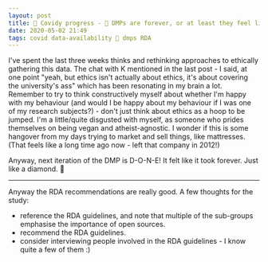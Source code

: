 ```yaml
---
layout: post
title: 🦠 Covidy progress - 💎 DMPs are forever, or at least they feel like it
date: 2020-05-02 21:49
tags: covid data-availability 🦠 dmps RDA
---
```


I've spent the last three weeks thinks and rethinking approaches to ethically gathering this data. The chat with K mentioned in the last post - I said, at one point "yeah, but ethics isn't actually about ethics, it's about covering the university's ass" which has been resonating in my brain a lot. Remember to try to think constructively myself about whether I'm happy with my behaviour (and would I be happy about my behaviour if I was one of my research subjects?) - don't just think about ethics as a hoop to be jumped. I'm a little/quite disgusted with myself, as someone who prides themselves on being vegan and atheist-agnostic. I wonder if this is some hangover from my days trying to market and sell things, like mattresses. (That feels like a long time ago now - left that company in 2012!)

Anyway, next iteration of the DMP is D-O-N-E! It felt like it took forever. Just like a diamond. 💎

----

Anyway the RDA recommendations are really good. A few thoughts for the study:
- reference the RDA guidelines, and note that multiple of the sub-groups emphasise the importance of open sources.
- recommend the RDA guidelines.
- consider interviewing people involved in the RDA guidelines - I know quite a few of them :)
